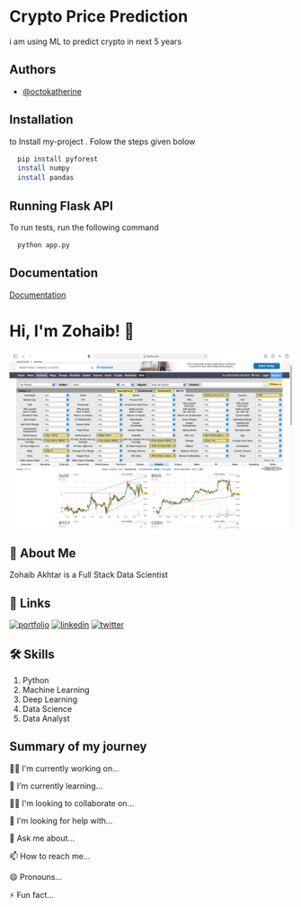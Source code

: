 
# **Crypto Price Prediction**

i am using ML to predict crypto in next 5 years


## Authors

- [@octokatherine](https://www.github.com/octokatherine)


## Installation

 to Install my-project . Folow the steps given bolow

```bash
  pip install pyforest
  install numpy
  install pandas
```
    
## Running Flask API 

To run tests, run the following command

```bash
  python app.py
```


## Documentation

[Documentation](https://linktodocumentation)


# Hi, I'm Zohaib! 👋


![Logo](https://github.com/ZohaibAkhtar786/Crypto-Prediction/blob/main/part%205%20my%20screener%20lesson%20(ultra%20hd).mp4_snapshot_09.54.222.jpg?raw=true)


## 🚀 About Me
Zohaib Akhtar is a Full Stack Data Scientist


## 🔗 Links
[![portfolio](https://img.shields.io/badge/my_portfolio-000?style=for-the-badge&logo=ko-fi&logoColor=white)](https://katherineoelsner.com/)
[![linkedin](https://img.shields.io/badge/linkedin-0A66C2?style=for-the-badge&logo=linkedin&logoColor=white)](https://www.linkedin.com/)
[![twitter](https://img.shields.io/badge/twitter-1DA1F2?style=for-the-badge&logo=twitter&logoColor=white)](https://twitter.com/)


## 🛠 Skills
1. Python
2. Machine Learning
3. Deep Learning
4. Data Science
5. Data Analyst




## Summary of my journey
👩‍💻 I'm currently working on...

🧠 I'm currently learning...

👯‍♀️ I'm looking to collaborate on...

🤔 I'm looking for help with...

💬 Ask me about...

📫 How to reach me...

😄 Pronouns...

⚡️ Fun fact...

